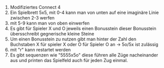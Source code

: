 1. Modifiziertes Connect 4
2. Ein Spielbrett 5x5, mit 0-4 kann man von unten auf eine imaginäre Linie zwischen 2-3 werfen
3. mit 5-9 kann man von oben einwerfen
4. Es gibt für Spieler X und O jeweils einen Bonusstein dieser Bonusstein übersschreibt gegnerische kleine Steine
5. Um einen Bonusstein zu nutzen gibt man hinter der Zahl den Buchstaben X für spieler X oder O für Spieler O an -> 5o/5x ist zulässig
6. mit "r" kann restartet werden
7. Es gibt sequenzen wie "5555x5o" diese führen alle Züge nacheinander aus und printen das Spielfeld auch für jeden Zug einmal.
